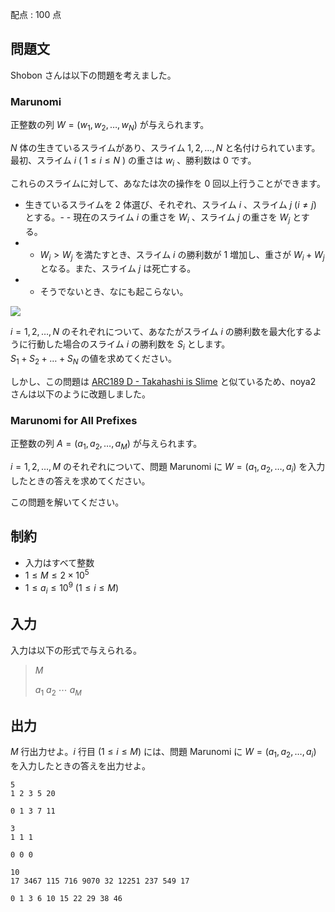 配点 : $100$ 点

## 問題文

Shobon さんは以下の問題を考えました。

### Marunomi

正整数の列 $W = (w_1, w_2, \dots, w_N)$ が与えられます。

$N$ 体の生きているスライムがあり、スライム $1, 2, \dots, N$ と名付けられています。
最初、スライム $i$ ( $1 \leq i \leq N$ ) の重さは $w_i$ 、勝利数は $0$ です。

これらのスライムに対して、あなたは次の操作を $0$ 回以上行うことができます。

- 生きているスライムを $2$ 体選び、それぞれ、スライム $i$ 、スライム $j\ (i \neq j)$ とする。-   - 現在のスライム $i$ の重さを $W_i$ 、スライム $j$ の重さを $W_j$ とする。
-   - $W_i \gt W_j$ を満たすとき、スライム $i$ の勝利数が $1$ 増加し、重さが $W_i + W_j$ となる。また、スライム $j$ は死亡する。
-   - そうでないとき、なにも起こらない。

![](https://img.atcoder.jp/ttpc2024_2/a91ebda9babf3e276c4e56e302e4fb46.svg)

$i=1,2,\dots,N$ のそれぞれについて、あなたがスライム $i$ の勝利数を最大化するように行動した場合のスライム $i$ の勝利数を $S_i$ とします。<br>
$S_1 + S_2 + \dots + S_N$ の値を求めてください。

しかし、この問題は [ARC189 D - Takahashi is Slime](https://atcoder.jp/contests/arc189/tasks/arc189_d) と似ているため、noya2 さんは以下のように改題しました。

### Marunomi for All Prefixes

正整数の列 $A = (a_1, a_2, \dots, a_M)$ が与えられます。

$i = 1, 2, \dots, M$ のそれぞれについて、問題 Marunomi に $W = (a_1, a_2, \dots, a_i)$ を入力したときの答えを求めてください。

この問題を解いてください。

## 制約

- 入力はすべて整数
- $1 \leq M \leq 2 \times 10^5$
- $1 \leq a_i \leq 10^9\ (1 \leq i \leq M)$

## 入力

入力は以下の形式で与えられる。

> $M$
> 
> $a_1$ $a_2$ $\cdots$ $a_M$

## 出力

$M$ 行出力せよ。$i$ 行目 $(1 \leq i \leq M)$ には、問題 Marunomi に $W = (a_1, a_2, \dots, a_i)$ を入力したときの答えを出力せよ。

```input1
5
1 2 3 5 20
```

```output1
0 1 3 7 11
```

```input2
3
1 1 1
```

```output2
0 0 0
```

```input3
10
17 3467 115 716 9070 32 12251 237 549 17
```

```output3
0 1 3 6 10 15 22 29 38 46
```